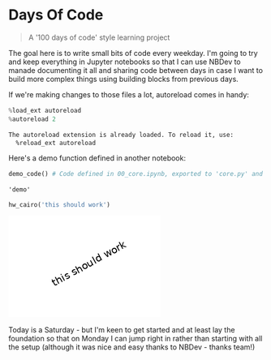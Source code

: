 # Days Of Code
> A '100 days of code' style learning project


The goal here is to write small bits of code every weekday. I'm going to try and keep everything in Jupyter notebooks so that I can use NBDev to manade documenting it all and sharing code between days in case I want to build more complex things using building blocks from previous days.

If we're making changes to those files a lot, autoreload comes in handy:

```python
%load_ext autoreload
%autoreload 2
```

    The autoreload extension is already loaded. To reload it, use:
      %reload_ext autoreload


Here's a demo function defined in another notebook:

```python
demo_code() # Code defined in 00_core.ipynb, exported to 'core.py' and imported at the top of this NB
```




    'demo'



```python
hw_cairo('this should work')
```


![png](docs/images/output_5_0.png)


Today is a Saturday - but I'm keen to get started and at least lay the foundation so that on Monday I can jump right in rather than starting with all the setup (although it was nice and easy thanks to NBDev - thanks team!)
